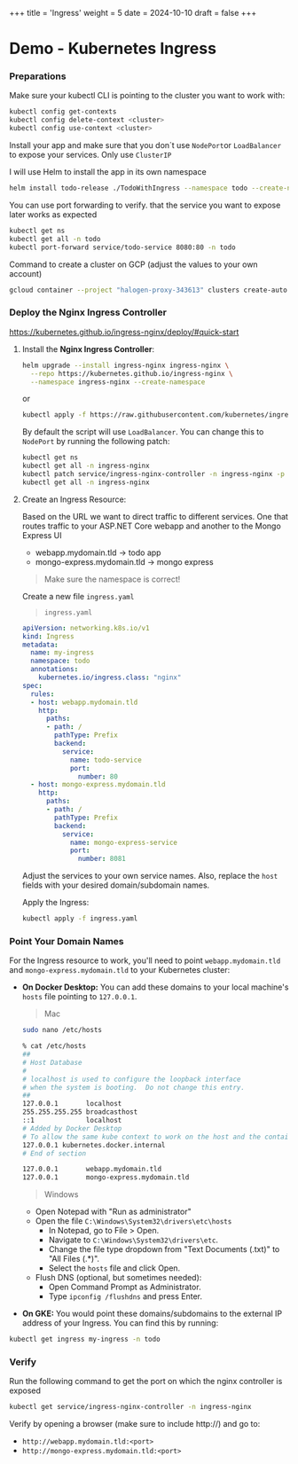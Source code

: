 +++
title = 'Ingress'
weight = 5
date = 2024-10-10
draft = false
+++

# Demo - Kubernetes Ingress

### Preparations

Make sure your kubectl CLI is pointing to the cluster you want to work with:

```bash
kubectl config get-contexts
kubectl config delete-context <cluster>
kubectl config use-context <cluster>
```

Install your app and make sure that you don´t use `NodePort`or `LoadBalancer` to expose your services. Only use `ClusterIP`

I will use Helm to install the app in its own namespace

```bash
helm install todo-release ./TodoWithIngress --namespace todo --create-namespace
```

You can use port forwarding to verify. that the service you want to expose later works as expected

```bash
kubectl get ns
kubectl get all -n todo
kubectl port-forward service/todo-service 8080:80 -n todo
```

Command to create a cluster on GCP (adjust the values to your own account)

```bash
gcloud container --project "halogen-proxy-343613" clusters create-auto "autopilot-cluster-ingressdemo" --region "europe-north1" --release-channel "regular" --network "projects/halogen-proxy-343613/global/networks/default" --subnetwork "projects/halogen-proxy-343613/regions/europe-north1/subnetworks/default" --cluster-ipv4-cidr "/17"
```

### Deploy the Nginx Ingress Controller
https://kubernetes.github.io/ingress-nginx/deploy/#quick-start

1. Install the **Nginx Ingress Controller**:
  
	```bash
	helm upgrade --install ingress-nginx ingress-nginx \
	  --repo https://kubernetes.github.io/ingress-nginx \
	  --namespace ingress-nginx --create-namespace
	```
	or
	
	```bash
	kubectl apply -f https://raw.githubusercontent.com/kubernetes/ingress-nginx/controller-v1.0.4/deploy/static/provider/cloud/deploy.yaml
	```
	
	By default the script will use `LoadBalancer`. You can change this to `NodePort` by running the following patch:
	
	```bash
	kubectl get ns
	kubectl get all -n ingress-nginx
	kubectl patch service/ingress-nginx-controller -n ingress-nginx -p '{"spec": {"type": "NodePort"}}'
	kubectl get all -n ingress-nginx
	```
	
2. Create an Ingress Resource:
	
	Based on the URL we want to direct traffic to different services. One that routes traffic to your ASP.NET Core webapp and another to the Mongo Express UI
	
	- webapp.mydomain.tld -> todo app
	- mongo-express.mydomain.tld -> mongo express
	
	> Make sure the namespace is correct!
	
	Create a new file `ingress.yaml` 
	
	> `ingress.yaml`
	
	
	```yaml
	apiVersion: networking.k8s.io/v1
	kind: Ingress
	metadata:
	  name: my-ingress
	  namespace: todo
	  annotations:
	    kubernetes.io/ingress.class: "nginx"
	spec:
	  rules:
	  - host: webapp.mydomain.tld
	    http:
	      paths:
	      - path: /
	        pathType: Prefix
	        backend:
	          service:
	            name: todo-service
	            port:
	              number: 80
	  - host: mongo-express.mydomain.tld
	    http:
	      paths:
	      - path: /
	        pathType: Prefix
	        backend:
	          service:
	            name: mongo-express-service
	            port:
	              number: 8081
	```
	
	Adjust the services to your own service names. Also, replace the `host` fields with your desired domain/subdomain names.
	
	Apply the Ingress:
	
	```bash
	kubectl apply -f ingress.yaml
	```
	
### Point Your Domain Names

For the Ingress resource to work, you'll need to point `webapp.mydomain.tld` and `mongo-express.mydomain.tld` to your Kubernetes cluster:

- **On Docker Desktop:** You can add these domains to your local machine's `hosts` file pointing to `127.0.0.1`.

	> Mac
	
	```bash
	sudo nano /etc/hosts
	```
	
	```bash
	% cat /etc/hosts
	##
	# Host Database
	#
	# localhost is used to configure the loopback interface
	# when the system is booting.  Do not change this entry.
	##
	127.0.0.1       localhost
	255.255.255.255 broadcasthost
	::1             localhost
	# Added by Docker Desktop
	# To allow the same kube context to work on the host and the container:
	127.0.0.1 kubernetes.docker.internal
	# End of section
	
	127.0.0.1       webapp.mydomain.tld
	127.0.0.1       mongo-express.mydomain.tld
	```

	> Windows
	
	- Open Notepad with "Run as administrator"
	- Open the file `C:\Windows\System32\drivers\etc\hosts`
		- In Notepad, go to File > Open.
		- Navigate to `C:\Windows\System32\drivers\etc`.
		- Change the file type dropdown from "Text Documents (.txt)" to "All Files (.*)".
		- Select the `hosts` file and click Open.
	- Flush DNS (optional, but sometimes needed):
		- Open Command Prompt as Administrator.
		- Type `ipconfig /flushdns` and press Enter.

- **On GKE:** You would point these domains/subdomains to the external IP address of your Ingress. You can find this by running:

```bash
kubectl get ingress my-ingress -n todo
```

### Verify

Run the following command to get the port on which the nginx controller is exposed

```bash
kubectl get service/ingress-nginx-controller -n ingress-nginx
```


Verify by opening a browser (make sure to include http://) and go to:

- `http://webapp.mydomain.tld:<port>`
- `http://mongo-express.mydomain.tld:<port>`



